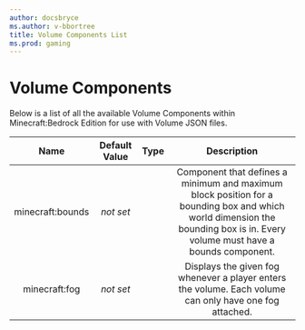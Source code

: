 ```yaml
---
author: docsbryce
ms.author: v-bbortree
title: Volume Components List
ms.prod: gaming
---
```


# Volume Components

Below is a list of all the available Volume Components within Minecraft:Bedrock Edition for use with Volume JSON files.


| Name| Default Value| Type| Description |
|:-----------:|:-----------:|:-----------:|:-----------:|
| minecraft:bounds| *not set*| | Component that defines a minimum and maximum block position for a bounding box and which world dimension the bounding box is in. Every volume must have a bounds component.|
| minecraft:fog| *not set*| | Displays the given fog whenever a player enters the volume. Each volume can only have one fog attached.| 